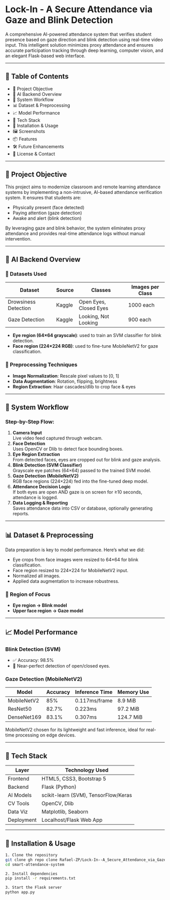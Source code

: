 # Lock-In - A Secure Attendance via Gaze and Blink Detection

A comprehensive AI-powered attendance system that verifies student presence based on gaze direction and blink detection using real-time video input. This intelligent solution minimizes proxy attendance and ensures accurate participation tracking through deep learning, computer vision, and an elegant Flask-based web interface.

---

## 📌 Table of Contents
- 🎯 Project Objective  
- 🧠 AI Backend Overview  
- 🔄 System Workflow  
- 📊 Dataset & Preprocessing  
- 📈 Model Performance  
- 🧰 Tech Stack  
- 🚀 Installation & Usage  
- 🖼️ Screenshots  
- 📦 Features  
- 🛠️ Future Enhancements  
- 📜 License & Contact  

---

## 🎯 Project Objective

This project aims to modernize classroom and remote learning attendance systems by implementing a non-intrusive, AI-based attendance verification system. It ensures that students are:

- Physically present (face detected)  
- Paying attention (gaze detection)  
- Awake and alert (blink detection)  

By leveraging gaze and blink behavior, the system eliminates proxy attendance and provides real-time attendance logs without manual intervention.

---

## 🧠 AI Backend Overview

### 🧪 Datasets Used

| Dataset             | Source | Classes             | Images per Class |
|---------------------|--------|----------------------|------------------|
| Drowsiness Detection| Kaggle | Open Eyes, Closed Eyes | 1000 each       |
| Gaze Detection      | Kaggle | Looking, Not Looking | 900 each         |

- **Eye region (64×64 grayscale)**: used to train an SVM classifier for blink detection.  
- **Face region (224×224 RGB)**: used to fine-tune MobileNetV2 for gaze classification.  

### 🧼 Preprocessing Techniques
- **Image Normalization**: Rescale pixel values to [0, 1]  
- **Data Augmentation**: Rotation, flipping, brightness  
- **Region Extraction**: Haar cascades/dlib to crop face & eyes  

---

## 🔄 System Workflow

### Step-by-Step Flow:
1. **Camera Input**  
   Live video feed captured through webcam.  
2. **Face Detection**  
   Uses OpenCV or Dlib to detect face bounding boxes.  
3. **Eye Region Extraction**  
   From detected faces, eyes are cropped out for blink and gaze analysis.  
4. **Blink Detection (SVM Classifier)**  
   Grayscale eye patches (64×64) passed to the trained SVM model.  
5. **Gaze Detection (MobileNetV2)**  
   RGB face regions (224×224) fed into the fine-tuned deep model.  
6. **Attendance Decision Logic**  
   If both eyes are open AND gaze is on screen for ≥10 seconds, attendance is logged.  
7. **Data Logging & Reporting**  
   Saves attendance data into CSV or database, optionally generating reports.  

---

## 📊 Dataset & Preprocessing

Data preparation is key to model performance. Here’s what we did:

- Eye crops from face images were resized to 64×64 for blink classification.  
- Face region resized to 224×224 for MobileNetV2 input.  
- Normalized all images.  
- Applied data augmentation to increase robustness.  

### 📸 Region of Focus
- **Eye region → Blink model**  
- **Upper face region → Gaze model**

---

## 📈 Model Performance

### Blink Detection (SVM)
- ✅ Accuracy: 98.5%  
- 🎯 Near-perfect detection of open/closed eyes.  

### Gaze Detection (MobileNetV2)

| Model        | Accuracy | Inference Time | Memory Use |
|--------------|----------|----------------|------------|
| MobileNetV2  | 85%      | 0.117ms/frame  | 8.9 MiB    |
| ResNet50     | 82.7%    | 0.223ms        | 97.2 MiB   |
| DenseNet169  | 83.1%    | 0.307ms        | 124.7 MiB  |

MobileNetV2 chosen for its lightweight and fast inference, ideal for real-time processing on edge devices.

---

## 🧰 Tech Stack

| Layer      | Technology Used                        |
|------------|-----------------------------------------|
| Frontend   | HTML5, CSS3, Bootstrap 5               |
| Backend    | Flask (Python)                         |
| AI Models  | scikit-learn (SVM), TensorFlow/Keras   |
| CV Tools   | OpenCV, Dlib                           |
| Data Viz   | Matplotlib, Seaborn                    |
| Deployment | Localhost/Flask Web App                |

---

## 🚀 Installation & Usage

```bash
1. Clone the repository
git clone gh repo clone Rafael-ZP/Lock-In--A_Secure_Attendance_via_Gaze_and_Blink_Detection.git
cd smart-attendance-system

2. Install dependencies
pip install -r requirements.txt

3. Start the Flask server
python app.py



